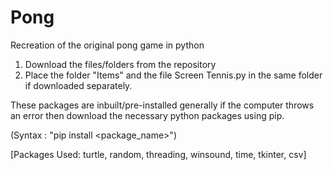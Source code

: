 # Pong
Recreation of the original pong game in python

1) Download the files/folders from the repository
2) Place the folder "Items" and the file Screen Tennis.py in the same folder if downloaded separately.



These packages are inbuilt/pre-installed generally if the computer throws an error then download the necessary python packages using pip.

(Syntax : "pip install <package_name>")

[Packages Used: turtle, random, threading, winsound, time, tkinter, csv]
